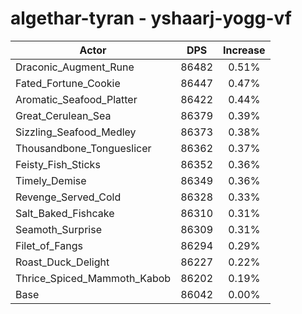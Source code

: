 # algethar-tyran - yshaarj-yogg-vf
| Actor | DPS | Increase |
|---|:---:|:---:|
|Draconic_Augment_Rune|86482|0.51%|
|Fated_Fortune_Cookie|86447|0.47%|
|Aromatic_Seafood_Platter|86422|0.44%|
|Great_Cerulean_Sea|86379|0.39%|
|Sizzling_Seafood_Medley|86373|0.38%|
|Thousandbone_Tongueslicer|86362|0.37%|
|Feisty_Fish_Sticks|86352|0.36%|
|Timely_Demise|86349|0.36%|
|Revenge_Served_Cold|86328|0.33%|
|Salt_Baked_Fishcake|86310|0.31%|
|Seamoth_Surprise|86309|0.31%|
|Filet_of_Fangs|86294|0.29%|
|Roast_Duck_Delight|86227|0.22%|
|Thrice_Spiced_Mammoth_Kabob|86202|0.19%|
|Base|86042|0.00%|
